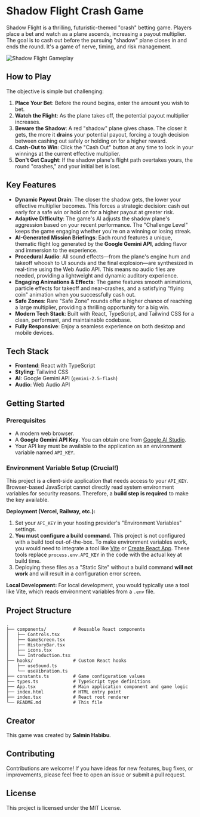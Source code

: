 # Shadow Flight Crash Game

Shadow Flight is a thrilling, futuristic-themed "crash" betting game. Players place a bet and watch as a plane ascends, increasing a payout multiplier. The goal is to cash out before the pursuing "shadow" plane closes in and ends the round. It's a game of nerve, timing, and risk management.

![Shadow Flight Gameplay](https://storage.googleapis.com/project-game-assets/shadow-flight-promo.png)

## How to Play

The objective is simple but challenging:

1.  **Place Your Bet**: Before the round begins, enter the amount you wish to bet.
2.  **Watch the Flight**: As the plane takes off, the potential payout multiplier increases.
3.  **Beware the Shadow**: A red "shadow" plane gives chase. The closer it gets, the more it **drains** your potential payout, forcing a tough decision between cashing out safely or holding on for a higher reward.
4.  **Cash-Out to Win**: Click the "Cash Out" button at any time to lock in your winnings at the current effective multiplier.
5.  **Don't Get Caught**: If the shadow plane's flight path overtakes yours, the round "crashes," and your initial bet is lost.

## Key Features

-   **Dynamic Payout Drain**: The closer the shadow gets, the lower your effective multiplier becomes. This forces a strategic decision: cash out early for a safe win or hold on for a higher payout at greater risk.
-   **Adaptive Difficulty**: The game's AI adjusts the shadow plane's aggression based on your recent performance. The "Challenge Level" keeps the game engaging whether you're on a winning or losing streak.
-   **AI-Generated Mission Briefings**: Each round features a unique, thematic flight log generated by the **Google Gemini API**, adding flavor and immersion to the experience.
-   **Procedural Audio**: All sound effects—from the plane's engine hum and takeoff whoosh to UI sounds and the final explosion—are synthesized in real-time using the Web Audio API. This means no audio files are needed, providing a lightweight and dynamic auditory experience.
-   **Engaging Animations & Effects**: The game features smooth animations, particle effects for takeoff and near-crashes, and a satisfying "flying coin" animation when you successfully cash out.
-   **Safe Zones**: Rare "Safe Zone" rounds offer a higher chance of reaching a large multiplier, providing a thrilling opportunity for a big win.
-   **Modern Tech Stack**: Built with React, TypeScript, and Tailwind CSS for a clean, performant, and maintainable codebase.
-   **Fully Responsive**: Enjoy a seamless experience on both desktop and mobile devices.

## Tech Stack

-   **Frontend**: React with TypeScript
-   **Styling**: Tailwind CSS
-   **AI**: Google Gemini API (`gemini-2.5-flash`)
-   **Audio**: Web Audio API

## Getting Started

### Prerequisites

-   A modern web browser.
-   A **Google Gemini API Key**. You can obtain one from [Google AI Studio](https://aistudio.google.com/app/apikey).
-   Your API key must be available to the application as an environment variable named `API_KEY`.

### Environment Variable Setup (Crucial!)

This project is a client-side application that needs access to your `API_KEY`. Browser-based JavaScript cannot directly read system environment variables for security reasons. Therefore, a **build step is required** to make the key available.

**Deployment (Vercel, Railway, etc.):**
1.  Set your `API_KEY` in your hosting provider's "Environment Variables" settings.
2.  **You must configure a build command.** This project is not configured with a build tool out-of-the-box. To make environment variables work, you would need to integrate a tool like [Vite](https://vitejs.dev/) or [Create React App](https://create-react-app.dev/). These tools replace `process.env.API_KEY` in the code with the actual key at build time.
3.  Deploying these files as a "Static Site" without a build command **will not work** and will result in a configuration error screen.

**Local Development:**
For local development, you would typically use a tool like Vite, which reads environment variables from a `.env` file.

## Project Structure

```
.
├── components/          # Reusable React components
│   ├── Controls.tsx
│   ├── GameScreen.tsx
│   ├── HistoryBar.tsx
│   ├── icons.tsx
│   └── Introduction.tsx
├── hooks/               # Custom React hooks
│   ├── useSound.ts
│   └── useVibration.ts
├── constants.ts         # Game configuration values
├── types.ts             # TypeScript type definitions
├── App.tsx              # Main application component and game logic
├── index.html           # HTML entry point
├── index.tsx            # React root renderer
└── README.md            # This file
```

## Creator

This game was created by **Salmin Habibu**.

## Contributing

Contributions are welcome! If you have ideas for new features, bug fixes, or improvements, please feel free to open an issue or submit a pull request.

## License

This project is licensed under the MIT License.
